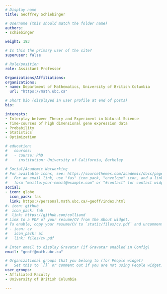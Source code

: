 ```yaml
---
# Display name
title: Geoffrey Schiebinger

# Username (this should match the folder name)
authors:
- schiebinger

weight: 183

# Is this the primary user of the site?
superuser: false

# Role/position
role: Assistant Professor

Organizations/Affiliations:
organizations:
- name: Department of Mathematics, University of British Columbia
  url: "https://math.ubc.ca"

# Short bio (displayed in user profile at end of posts)
bio:

interests:
- Interplay between Theory and Experiment in Natural Science
- Time-courses of high dimensional gene expression data
- Probability
- Statistics
- Optimization

# education:
#   courses:
#   - course: PhD
#     institution: University of California, Berkeley

# Social/Academic Networking
# For available icons, see: https://sourcethemes.com/academic/docs/page-builder/#icons
#   For an email link, use "fas" icon pack, "envelope" icon, and a link in the
#   form "mailto:your-email@example.com" or "#contact" for contact widget.
social:
- icon: globe
  icon_pack: fas
  link: https://personal.math.ubc.ca/~geoff/index.html
#- icon: github
#  icon_pack: fab
#  link: https://github.com/colliand
# Link to a PDF of your resume/CV from the About widget.
# To enable, copy your resume/CV to `static/files/cv.pdf` and uncomment the lines below.
# - icon: cv
#   icon_pack: ai
#   link: files/cv.pdf

# Enter email to display Gravatar (if Gravatar enabled in Config)
email: "geoff@math.ubc.ca"

# Organizational groups that you belong to (for People widget)
#   Set this to `[]` or comment out if you are not using People widget.
user_groups:
- Affiliated Faculty
- University of British Columbia

---
```

